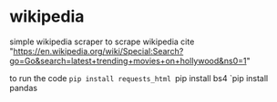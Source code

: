 # wikipedia
simple wikipedia scraper to scrape wikipedia cite "https://en.wikipedia.org/wiki/Special:Search?go=Go&search=latest+trending+movies+on+hollywood&ns0=1"


to run the code 
  `pip install requests_html
  `pip install bs4
  `pip install pandas
